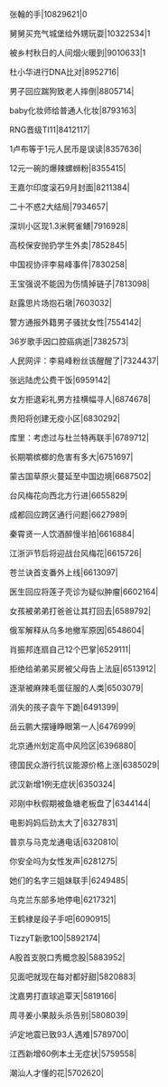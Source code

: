 张翰的手|10829621|0

舅舅买充气城堡给外甥玩耍|10322534|1

被乡村秋日的人间烟火暖到|9010633|1

杜小华进行DNA比对|8952716|

男子回应踹狗致老人摔倒|8805714|

baby化妆师给普通人化妆|8793163|

RNG晋级TI11|8412117|

1卢布等于1元人民币是误读|8357636|

12元一碗的爆辣螺蛳粉|8355415|

王嘉尔印度滚石9月封面|8211384|

二十不惑2大结局|7934657|

深圳小区现1.3米鳄雀鳝|7916928|

高校保安抛扔学生外卖|7852845|

中国视协评李易峰事件|7830258|

王宝强说不能因为伤情掉链子|7813098|

赵露思片场抱石墩|7603032|

警方通报外籍男子骚扰女性|7554142|

36岁歌手因口腔癌病逝|7382573|

人民网评：李易峰粉丝该醒醒了|7324437|

张远陆虎公费干饭|6959142|

女方拒退彩礼男方挂横幅寻人|6874678|

贵阳将创建无疫小区|6830292|

库里：考虑过与杜兰特再联手|6789712|

长期嚼槟榔的危害有多大|6751697|

蒙古国草原火蔓延至中国边境|6687502|

台风梅花向西北方行进|6655829|

成都回应跨区通行问题|6627989|

秦霄贤一人饮酒醉慢半拍|6616884|

江浙沪节后将迎战台风梅花|6615726|

苍兰诀首支番外上线|6613097|

医生回应将莲子壳诊为疑似肿瘤|6602164|

女孩被弟弟打爸爸让其打回去|6589792|

俄军解释从乌多地撤军原因|6548604|

肖振邦连扇自己12个巴掌|6529111|

拒绝给弟弟买房被父母告上法庭|6513912|

逐渐被麻辣毛蛋征服的人类|6503079|

消失的孩子袁午下跪|6491399|

岳云鹏大摆锤睁眼第一人|6476999|

北京通州划定高中风险区|6396880|

德国民众游行抗议能源价格上涨|6385029|

武汉新增1例无症状|6350324|

邓刚中秋假期被鱼塘老板盘了|6344144|

电影妈妈后劲太大了|6327831|

普京与马克龙通电话|6320810|

你安全吗为女性发声|6281275|

她们的名字三姐妹联手|6249485|

乌克兰东部多地停电|6217321|

王鹤棣是段子手吧|6090915|

TizzyT新歌100|5892174|

A股首支脱口秀概念股|5883952|

见面吧就现在每对都好甜|5820883|

沈嘉男打直球追覃天|5819166|

周寻姜小果敲头杀告别|5808039|

泸定地震已致93人遇难|5789700|

江西新增60例本土无症状|5759558|

潮汕人才懂的花|5702620|

